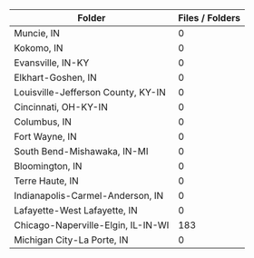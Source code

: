 | Folder                             |   Files / Folders |
|------------------------------------|-------------------|
| Muncie, IN                         |                 0 |
| Kokomo, IN                         |                 0 |
| Evansville, IN-KY                  |                 0 |
| Elkhart-Goshen, IN                 |                 0 |
| Louisville-Jefferson County, KY-IN |                 0 |
| Cincinnati, OH-KY-IN               |                 0 |
| Columbus, IN                       |                 0 |
| Fort Wayne, IN                     |                 0 |
| South Bend-Mishawaka, IN-MI        |                 0 |
| Bloomington, IN                    |                 0 |
| Terre Haute, IN                    |                 0 |
| Indianapolis-Carmel-Anderson, IN   |                 0 |
| Lafayette-West Lafayette, IN       |                 0 |
| Chicago-Naperville-Elgin, IL-IN-WI |               183 |
| Michigan City-La Porte, IN         |                 0 |